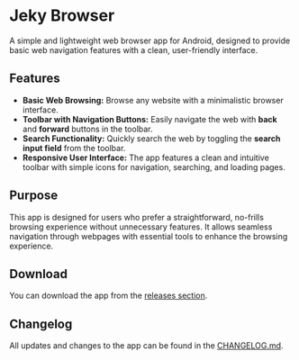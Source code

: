 # Jeky Browser

A simple and lightweight web browser app for Android, designed to provide basic web navigation features with a clean, user-friendly interface. 

## Features

- **Basic Web Browsing:** Browse any website with a minimalistic browser interface.
- **Toolbar with Navigation Buttons:** Easily navigate the web with **back** and **forward** buttons in the toolbar.
- **Search Functionality:** Quickly search the web by toggling the **search input field** from the toolbar.
- **Responsive User Interface:** The app features a clean and intuitive toolbar with simple icons for navigation, searching, and loading pages.

## Purpose

This app is designed for users who prefer a straightforward, no-frills browsing experience without unnecessary features. It allows seamless navigation through webpages with essential tools to enhance the browsing experience.

## Download

You can download the app from the [releases section](https://github.com/ganarcasas/Jeky-Browser/releases).

## Changelog

All updates and changes to the app can be found in the [CHANGELOG.md](changelog.md).
